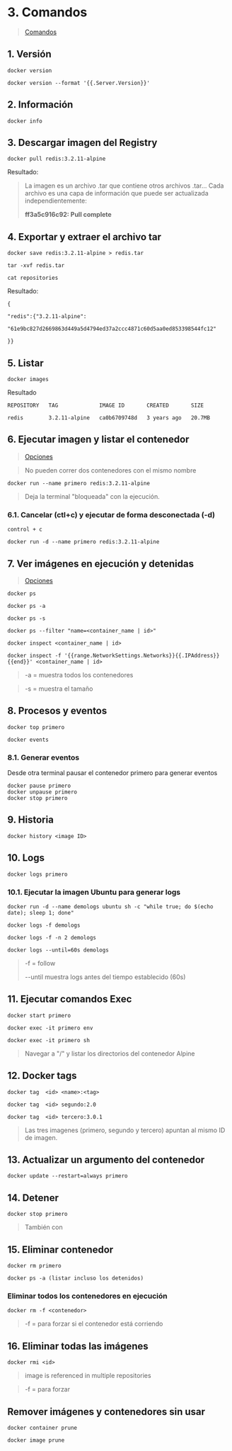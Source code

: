 # 3. Comandos <!-- omit in TOC -->

> [Comandos](https://www.docker.com/sites/default/files/d8/2019-09/docker-cheat-sheet.pdf )

## 1. Versión
```vim
docker version

docker version --format '{{.Server.Version}}'
```

## 2. Información
```vim
docker info
```

## 3. Descargar imagen del Registry
```vim
docker pull redis:3.2.11-alpine
```

Resultado:
> La imagen es un archivo .tar que contiene otros archivos .tar... Cada archivo es una capa de información que puede ser actualizada independientemente:
>
> **ff3a5c916c92: Pull complete**

## 4. Exportar y extraer el archivo tar
```vim
docker save redis:3.2.11-alpine > redis.tar

tar -xvf redis.tar

cat repositories
```
Resultado:
```vim
{

"redis":{"3.2.11-alpine":

"61e9bc827d2669863d449a5d4794ed37a2ccc4871c60d5aa0ed853398544fc12"

}}
```

## 5. Listar
```vim
docker images
```
Resultado
```vim
REPOSITORY   TAG             IMAGE ID       CREATED       SIZE

redis        3.2.11-alpine   ca0b6709748d   3 years ago   20.7MB
```

## 6. Ejecutar imagen y listar el contenedor
> [Opciones](https://docs.docker.com/engine/reference/run/)

> No pueden correr dos contenedores con el mismo nombre

```vim
docker run --name primero redis:3.2.11-alpine
```
> Deja la terminal "bloqueada" con la ejecución.
### 6.1. Cancelar (ctl+c) y ejecutar de forma desconectada (-d)
```vim
control + c

docker run -d --name primero redis:3.2.11-alpine
```

## 7. Ver imágenes en ejecución y detenidas
> [Opciones](https://docs.docker.com/engine/reference/commandline/ps/)

```vim
docker ps

docker ps -a

docker ps -s

docker ps --filter "name=<container_name | id>"

docker inspect <container_name | id>

docker inspect -f '{{range.NetworkSettings.Networks}}{{.IPAddress}}{{end}}' <container_name | id>
```
> -a = muestra todos los contenedores

> -s = muestra el tamaño

## 8. Procesos y eventos
```vim
docker top primero

docker events
```

### 8.1. Generar eventos
Desde otra terminal pausar el contenedor primero para generar eventos
```vim
docker pause primero
docker unpause primero
docker stop primero
```

## 9. Historia
```vim
docker history <image ID>
```
## 10. Logs
```vim
docker logs primero
```

### 10.1. Ejecutar la imagen Ubuntu para generar logs
```vim
docker run -d --name demologs ubuntu sh -c "while true; do $(echo date); sleep 1; done"

docker logs -f demologs

docker logs -f -n 2 demologs

docker logs --until=60s demologs
```

> -f = follow
>
> --until muestra logs antes del tiempo establecido (60s)

## 11. Ejecutar comandos Exec
```vim
docker start primero

docker exec -it primero env

docker exec -it primero sh
```
> Navegar a "/" y listar los directorios del contenedor Alpine

## 12. Docker tags
```vim
docker tag  <id> <name>:<tag>

docker tag  <id> segundo:2.0

docker tag  <id> tercero:3.0.1
```

> Las tres imagenes (primero, segundo y tercero) apuntan al mismo ID de imagen.

## 13. Actualizar un argumento del contenedor
```vim
docker update --restart=always primero
```

## 14. Detener
```vim
docker stop primero
```
> También con <container-ID>

## 15. Eliminar contenedor
```vim
docker rm primero

docker ps -a (listar incluso los detenidos)
```

### Eliminar todos los contenedores en ejecución
```vim
docker rm -f <contenedor>

```
> -f = para forzar si el contenedor está corriendo
## 16. Eliminar todas las imágenes
```vim
docker rmi <id>

```
> image is referenced in multiple repositories

> -f = para forzar

## Remover imágenes y contenedores sin usar
```vim
docker container prune

docker image prune
```
